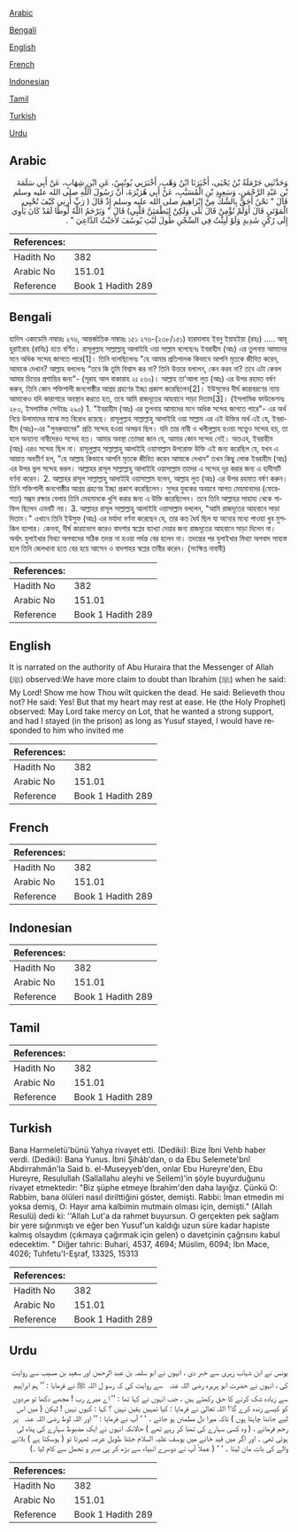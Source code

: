 [Arabic](#arabic)

[Bengali](#bengali)

[English](#english)

[French](#french)

[Indonesian](#indonesian)

[Tamil](#tamil)

[Turkish](#turkish)

[Urdu](#urdu)

## Arabic


<div dir="rtl" lang="ar" style={{fontSize:'larger',backgroundColor:'#f8f9fa',padding:20}}>
وَحَدَّثَنِي حَرْمَلَةُ بْنُ يَحْيَى، أَخْبَرَنَا ابْنُ وَهْبٍ، أَخْبَرَنِي يُونُسُ، عَنِ ابْنِ شِهَابٍ، عَنْ أَبِي سَلَمَةَ بْنِ عَبْدِ الرَّحْمَنِ، وَسَعِيدِ بْنِ الْمُسَيَّبِ، عَنْ أَبِي هُرَيْرَةَ، أَنَّ رَسُولَ اللَّهِ صلى الله عليه وسلم قَالَ ‏"‏ نَحْنُ أَحَقُّ بِالشَّكِّ مِنْ إِبْرَاهِيمَ صلى الله عليه وسلم إِذْ قَالَ ‏(‏ رَبِّ أَرِنِي كَيْفَ تُحْيِي الْمَوْتَى قَالَ أَوَلَمْ تُؤْمِنْ قَالَ بَلَى وَلَكِنْ لِيَطْمَئِنَّ قَلْبِي‏)‏ قَالَ ‏"‏ وَيَرْحَمُ اللَّهُ لُوطًا لَقَدْ كَانَ يَأْوِي إِلَى رُكْنٍ شَدِيدٍ وَلَوْ لَبِثْتُ فِي السِّجْنِ طُولَ لَبْثِ يُوسُفَ لأَجَبْتُ الدَّاعِيَ ‏"‏ ‏.‏
</div>
<div style={{backgroundColor:'#f8f9fa',padding:20, marginBottom: 10}}><table> <thead> <tr> <th>References:</th> <th></th> </tr> </thead> <tbody><tr><td>Hadith No</td><td>382</td></tr><tr><td>Arabic No</td><td>151.01</td></tr><tr><td>Reference</td><td>Book 1 Hadith 289</td></tr></tbody></table></div>

## Bengali


<div dir="ltr" lang="bn" style={{fontSize:'larger',backgroundColor:'#f8f9fa',padding:20}}>
হাদিস একাডেমি নাম্বারঃ ২৭৬, আন্তর্জাতিক নাম্বারঃ ১৫১ ২৭৬-(২৩৮/১৫১) হারমালাহ ইবনু ইয়াহইয়া (রহঃ) ..... আবূ হুরাইরাহ (রাযিঃ) হতে বর্ণিত। রাসূলুল্লাহ সাল্লাল্লাহু আলাইহি ওয়া সাল্লাম বলেছেনঃ ইবরাহীম (আঃ) এর তুলনায় আমাদের মনে অধিক সন্দেহ জাগতে পারে[1]। তিনি বলেছিলেনঃ "হে আমার প্রতিপালক কিভাবে আপনি মৃতকে জীবিত করেন, আমাকে দেখান? আল্লাহ বললেনঃ “তবে কি তুমি বিশ্বাস কর না? তিনি উত্তরে বললেন, কেন করব না? তবে এটা কেবল আমার চিত্তের প্রশান্তির জন্য"- (সূরাহ আল বাকারাহ ২ঃ ২৬০)। আল্লাহ তা’আলা লুত (আঃ) এর উপর রহমত বর্ষণ করুন, তিনি কোন শক্তিশালী জনগোষ্ঠীর আশ্রয় গ্রহণের ইচ্ছা প্রকাশ করেছিলেন[2]। ইউসুফের দীর্ঘ কারাবরণের ন্যায় আমাকেও যদি কারাগারে অবস্থান করতে হত, তবে আমি রাজদূতের আহবানে সাড়া দিতাম[3]। (ইসলামিক ফাউন্ডেশনঃ ২৮০, ইসলামিক সেন্টারঃ ২৯০) 1. "ইবরাহীম (আঃ) এর তুলনায় আমাদের মনে অধিক সন্দেহ জাগতে পারে"- এর অর্থ নিয়ে উলামাদের মাঝে মত বিরোধ রয়েছে। রাসূলুল্লাহ সাল্লাল্লাহু আলাইহি ওয়া সাল্লাম এর এই উক্তির অর্থ এই যে, ইবরাহীম (আঃ)-এর "পুনরুত্থানের" প্রতি সন্দেহ হওয়া অসম্ভব ছিল। যদি তার নাবী ও খলীলুল্লাহ হওয়া সত্ত্বেও সন্দেহ হয়, তা হলে অন্যান্য নাবীদেরও সন্দেহ হত। আমার অবস্থা তোমরা জান যে, আমার কোন সন্দেহ নেই। অতএব, ইবরাহীম (আঃ) এরও সন্দেহ ছিল না। রাসূলুল্লাহ সাল্লাল্লাহু আলাইহি ওয়াসাল্লাম উপরোক্ত উক্তি এই জন্য করেছিল যে, যখন এ আয়াত অবতীর্ণ হল, "হে আল্লাহ কিভাবে আপনি মৃতকে জীবিত করেন আমাকে দেখান" তখন কিছু লোক ইবরাহীম (আঃ) এর উপর ভুল সন্দেহ করল। আল্লাহর রাসূল সাল্লাল্লাহু আলাইহি ওয়াসাল্লাম তাদের এ সন্দেহ দূর করার জন্য এ হাদীসটি বর্ণনা করেন। 2. আল্লাহর রাসূল সাল্লাল্লাহু আলাইহি ওয়াসাল্লাম বলেন, আল্লাহ লুত (আঃ) এর উপর রহমাত বর্ষণ করুন। তিনি শক্তিশালী জনগোষ্ঠীর আশ্রয় গ্রহণের ইচ্ছা প্রকাশ করেছিলেন। সুন্দর যুবকের অবয়বে আগত মেহমানদের (ফেরেশতা) সম্ভ্রম রক্ষার বেলায় তিনি মেহমানকে খুশি করার জন্য এ উক্তি করেছিলেন। তবে তিনি আল্লাহর সাহায্য থেকে গাফিল ছিলেন এমনটি নয়। 3. আল্লাহর রাসূল সাল্লাল্লাহু আলাইহি ওয়াসাল্লাম বললেন, "আমি রাজদূতের আহবানে সাড়া দিতাম।" এখানে তিনি ইউসুফ (আঃ) এর মর্যাদা বর্ণনা করেছেন যে, তার কত ধৈর্য ছিল যা অন্যের মধ্যে পাওয়া খুব মুশকিল ব্যাপার। কেননা, দীর্ঘ কারাভোগ করেও বাদশার স্বপ্লের ব্যাখ্যা দেয়ার জন্য রাজদূতের আহবানে সাড়া দিলেন না। অর্থাৎ যুলাইখার মিথ্যা অপবাদের সঠিক তদন্ত না হওয়া পর্যন্ত বের হলেন না। তদন্তের পর যুলাইখার মিথ্যা অপবাদ সাব্যস্ত হলে তিনি জেলখানা হতে বের হয়ে আসেন ও বাদশাহর স্বপ্লের তাবীর করেন। (সংক্ষিপ্ত নাবাবী)
</div>
<div style={{backgroundColor:'#f8f9fa',padding:20, marginBottom: 10}}><table> <thead> <tr> <th>References:</th> <th></th> </tr> </thead> <tbody><tr><td>Hadith No</td><td>382</td></tr><tr><td>Arabic No</td><td>151.01</td></tr><tr><td>Reference</td><td>Book 1 Hadith 289</td></tr></tbody></table></div>

## English


<div dir="ltr" lang="en" style={{fontSize:'larger',backgroundColor:'#f8f9fa',padding:20}}>
It is narrated on the authority of Abu Huraira that the Messenger of Allah (ﷺ) observed:We have more claim to doubt than Ibrahim (ﷺ) when he said: My Lord! Show me how Thou wilt quicken the dead. He said: Believeth thou not? He said: Yes! But that my heart may rest at ease. He (the Holy Prophet) observed: May Lord take mercy on Lot, that he wanted a strong support, and had I stayed (in the prison) as long as Yusuf stayed, I would have responded to him who invited me
</div>
<div style={{backgroundColor:'#f8f9fa',padding:20, marginBottom: 10}}><table> <thead> <tr> <th>References:</th> <th></th> </tr> </thead> <tbody><tr><td>Hadith No</td><td>382</td></tr><tr><td>Arabic No</td><td>151.01</td></tr><tr><td>Reference</td><td>Book 1 Hadith 289</td></tr></tbody></table></div>

## French


<div dir="ltr" lang="fr" style={{fontSize:'larger',backgroundColor:'#f8f9fa',padding:20}}>

</div>
<div style={{backgroundColor:'#f8f9fa',padding:20, marginBottom: 10}}><table> <thead> <tr> <th>References:</th> <th></th> </tr> </thead> <tbody><tr><td>Hadith No</td><td>382</td></tr><tr><td>Arabic No</td><td>151.01</td></tr><tr><td>Reference</td><td>Book 1 Hadith 289</td></tr></tbody></table></div>

## Indonesian


<div dir="ltr" lang="id" style={{fontSize:'larger',backgroundColor:'#f8f9fa',padding:20}}>

</div>
<div style={{backgroundColor:'#f8f9fa',padding:20, marginBottom: 10}}><table> <thead> <tr> <th>References:</th> <th></th> </tr> </thead> <tbody><tr><td>Hadith No</td><td>382</td></tr><tr><td>Arabic No</td><td>151.01</td></tr><tr><td>Reference</td><td>Book 1 Hadith 289</td></tr></tbody></table></div>

## Tamil


<div dir="ltr" lang="ta" style={{fontSize:'larger',backgroundColor:'#f8f9fa',padding:20}}>

</div>
<div style={{backgroundColor:'#f8f9fa',padding:20, marginBottom: 10}}><table> <thead> <tr> <th>References:</th> <th></th> </tr> </thead> <tbody><tr><td>Hadith No</td><td>382</td></tr><tr><td>Arabic No</td><td>151.01</td></tr><tr><td>Reference</td><td>Book 1 Hadith 289</td></tr></tbody></table></div>

## Turkish


<div dir="ltr" lang="tr" style={{fontSize:'larger',backgroundColor:'#f8f9fa',padding:20}}>
Bana Harmeletü'bünü Yahya rivayet etti. (Dediki): Bize İbni Vehb haber verdi. (Dediki): Bana Yunus. İbni Şihâb'dan, o da Ebu Selemete'bnî Abdirrahmân'la Said b. el-Museyyeb'den, onlar Ebu Hureyre'den, Ebu Hureyre, Resulullah (Sallallahu aleyhi ve Sellem)'in şöyle buyurduğunu rivayet etmektedir: "Biz şüphe etmeye İbrahim'den daha layığız. Çünkü O: Rabbim, bana ölüleri nasıl dirilttiğini göster, demişti. Rabbi: İman etmedin mi yoksa demiş, O: Hayır ama kalbimin mutmain olması için, demişti." (Allah Resulü) dedi ki: ''Allah Lut'a da rahmet buyursun. O gerçekten pek sağlam bir yere sığınmıştı ve eğer ben Yusuf'un kaldığı uzun süre kadar hapiste kalmış olsaydım (çıkmaya çağırmak için gelen) o davetçinin çağrısını kabul edecektim. " Diğer tahric: Buhari, 4537, 4694; Müslim, 6094; İbn Mace, 4026; Tuhfetu'I-Eşraf, 13325, 15313
</div>
<div style={{backgroundColor:'#f8f9fa',padding:20, marginBottom: 10}}><table> <thead> <tr> <th>References:</th> <th></th> </tr> </thead> <tbody><tr><td>Hadith No</td><td>382</td></tr><tr><td>Arabic No</td><td>151.01</td></tr><tr><td>Reference</td><td>Book 1 Hadith 289</td></tr></tbody></table></div>

## Urdu


<div dir="rtl" lang="ur" style={{fontSize:'larger',backgroundColor:'#f8f9fa',padding:20}}>
یونس نے ابن شہاب زہری سے خبر دی ، انہوں نے ابو سلمہ بن عبد الرحمن اور سعید بن مسیب سے روایت کی ، انہوں نے حضرت ابو ہریرہ ‌رضی ‌اللہ ‌عنہ ‌ ‌ سے روایت کی کہ رسو ل اللہ ﷺ نے فرمایا : ’’ ہم ابراہیم سے زیادہ شک کرنے کا حق رکھتے ہیں ، جب انہوں نے کہا تھا : ’’ اے میرے رب ! مجھے دکھا تو مردوں کو کیسے زندہ کرے گا؟ اللہ تعالیٰ نے فرمایا : کیا تمہیں یقین نہیں ؟ کہا : کیوں نہیں ! لیکن ( میں اس لیے جاننا چاہتا ہوں ) تاکہ میرا دل مطمئن ہو جائے ۔ ‘ ‘ آپ نے فرمایا : ’’ اور اللہ لوط ‌رضی ‌اللہ ‌عنہ ‌ ‌ پر رحم فرمائے ، ( وہ کسی سہارے کی تمنا کر رہے تھے ) حالانکہ انہوں نے ایک مضبوط سہارے کی پناہ لی ہوئی تھی ۔ اور اگر میں قید خانے میں یوسف علیہ السلام جتنا طویل عرصہ ٹھہرتا تو ( ہوسکتا ہے ) بلانے والے کی بات مان لیتا ۔ ‘ ‘ ( عملاً آپ نے دوسرے انبیاء سے بڑھ کر ہی صبر و تحمل سے کام لیا ۔)
</div>
<div style={{backgroundColor:'#f8f9fa',padding:20, marginBottom: 10}}><table> <thead> <tr> <th>References:</th> <th></th> </tr> </thead> <tbody><tr><td>Hadith No</td><td>382</td></tr><tr><td>Arabic No</td><td>151.01</td></tr><tr><td>Reference</td><td>Book 1 Hadith 289</td></tr></tbody></table></div>